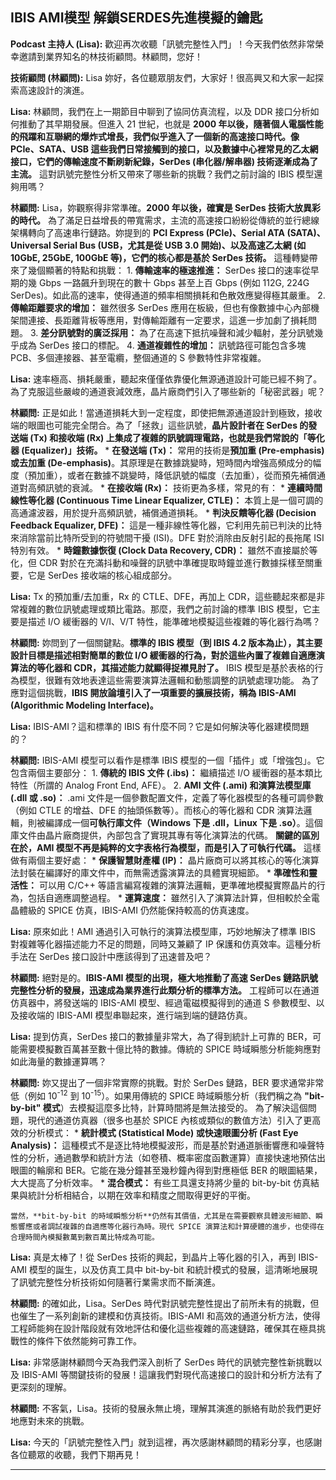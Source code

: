 IBIS AMI模型 解鎖SERDES先進模擬的鑰匙
---

**Podcast 主持人 (Lisa):** 歡迎再次收聽「訊號完整性入門」！今天我們依然非常榮幸邀請到業界知名的林技術顧問。林顧問，您好！

**技術顧問 (林顧問):** Lisa 妳好，各位聽眾朋友們，大家好！很高興又和大家一起探索高速設計的演進。

**Lisa:** 林顧問，我們在上一期節目中聊到了協同仿真流程，以及 DDR 接口分析如何推動了其早期發展。但進入 21 世紀，也就是 **2000 年以後，隨著個人電腦性能的飛躍和互聯網的爆炸式增長，我們似乎進入了一個新的高速接口時代。像 PCIe、SATA、USB 這些我們日常接觸到的接口，以及數據中心裡常見的乙太網接口，它們的傳輸速度不斷刷新紀錄，SerDes (串化器/解串器) 技術逐漸成為了主流。** 這對訊號完整性分析又帶來了哪些新的挑戰？我們之前討論的 IBIS 模型還夠用嗎？

**林顧問:** Lisa，妳觀察得非常準確。**2000 年以後，確實是 SerDes 技術大放異彩的時代。** 為了滿足日益增長的帶寬需求，主流的高速接口紛紛從傳統的並行總線架構轉向了高速串行鏈路。妳提到的 **PCI Express (PCIe)、Serial ATA (SATA)、Universal Serial Bus (USB，尤其是從 USB 3.0 開始)、以及高速乙太網 (如 10GbE, 25GbE, 100GbE 等)，它們的核心都是基於 SerDes 技術。**
    這種轉變帶來了幾個顯著的特點和挑戰：
    1.  **傳輸速率的極速推進：** SerDes 接口的速率從早期的幾 Gbps 一路飆升到現在的數十 Gbps 甚至上百 Gbps (例如 112G, 224G SerDes)。如此高的速率，使得通道的頻率相關損耗和色散效應變得極其嚴重。
    2.  **傳輸距離要求的增加：** 雖然很多 SerDes 應用在板級，但也有像數據中心內部機架間連接、長距離背板等應用，對傳輸距離有一定要求，這進一步加劇了損耗問題。
    3.  **差分訊號對的廣泛採用：** 為了在高速下抵抗噪聲和減少輻射，差分訊號幾乎成為 SerDes 接口的標配。
    4.  **通道複雜性的增加：** 訊號路徑可能包含多塊 PCB、多個連接器、甚至電纜，整個通道的 S 參數特性非常複雜。

**Lisa:** 速率極高、損耗嚴重，聽起來僅僅依靠優化無源通道設計可能已經不夠了。為了克服這些嚴峻的通道衰減效應，晶片廠商們引入了哪些新的「秘密武器」呢？

**林顧問:** 正是如此！當通道損耗大到一定程度，即使把無源通道設計到極致，接收端的眼圖也可能完全閉合。為了「拯救」這些訊號，**晶片設計者在 SerDes 的發送端 (Tx) 和接收端 (Rx) 上集成了複雜的訊號調理電路，也就是我們常說的「等化器 (Equalizer)」技術。**
    *   **在發送端 (Tx)：** 常用的技術是**預加重 (Pre-emphasis) 或去加重 (De-emphasis)**。其原理是在數據跳變時，短時間內增強高頻成分的幅度（預加重），或者在數據不跳變時，降低訊號的幅度（去加重），從而預先補償通道對高頻訊號的衰減。
    *   **在接收端 (Rx)：** 技術更為多樣，常見的有：
        *   **連續時間線性等化器 (Continuous Time Linear Equalizer, CTLE)：** 本質上是一個可調的高通濾波器，用於提升高頻訊號，補償通道損耗。
        *   **判決反饋等化器 (Decision Feedback Equalizer, DFE)：** 這是一種非線性等化器，它利用先前已判決的比特來消除當前比特所受到的符號間干擾 (ISI)。DFE 對於消除由反射引起的長拖尾 ISI 特別有效。
        *   **時鐘數據恢復 (Clock Data Recovery, CDR)：** 雖然不直接屬於等化，但 CDR 對於在充滿抖動和噪聲的訊號中準確提取時鐘並進行數據採樣至關重要，它是 SerDes 接收端的核心組成部分。

**Lisa:** Tx 的預加重/去加重，Rx 的 CTLE、DFE，再加上 CDR，這些聽起來都是非常複雜的數位訊號處理或類比電路。那麼，我們之前討論的標準 IBIS 模型，它主要是描述 I/O 緩衝器的 V/I、V/T 特性，能準確地模擬這些複雜的等化器行為嗎？

**林顧問:** 妳問到了一個關鍵點。**標準的 IBIS 模型（到 IBIS 4.2 版本為止），其主要設計目標是描述相對簡單的數位 I/O 緩衝器的行為，對於這些內置了複雜自適應演算法的等化器和 CDR，其描述能力就顯得捉襟見肘了。** IBIS 模型是基於表格的行為模型，很難有效地表達這些需要演算法邏輯和動態調整的訊號處理功能。
    為了應對這個挑戰，**IBIS 開放論壇引入了一項重要的擴展技術，稱為 IBIS-AMI (Algorithmic Modeling Interface)。**

**Lisa:** IBIS-AMI？這和標準的 IBIS 有什麼不同？它是如何解決等化器建模問題的？

**林顧問:** IBIS-AMI 模型可以看作是標準 IBIS 模型的一個「插件」或「增強包」。它包含兩個主要部分：
    1.  **傳統的 IBIS 文件 (.ibs)：** 繼續描述 I/O 緩衝器的基本類比特性（所謂的 Analog Front End, AFE）。
    2.  **AMI 文件 (.ami) 和演算法模型庫 (.dll 或 .so)：** .ami 文件是一個參數配置文件，定義了等化器模型的各種可調參數（例如 CTLE 的增益、DFE 的抽頭係數等）。而核心的等化器和 CDR 演算法邏輯，則被編譯成一個**可執行庫文件（Windows 下是 .dll，Linux 下是 .so）**。這個庫文件由晶片廠商提供，內部包含了實現其專有等化演算法的代碼。
    **關鍵的區別在於，AMI 模型不再是純粹的文字表格行為模型，而是引入了可執行代碼。** 這樣做有兩個主要好處：
    *   **保護智慧財產權 (IP)：** 晶片廠商可以將其核心的等化演算法封裝在編譯好的庫文件中，而無需透露演算法的具體實現細節。
    *   **準確性和靈活性：** 可以用 C/C++ 等語言編寫複雜的演算法邏輯，更準確地模擬實際晶片的行為，包括自適應調整過程。
    *   **運算速度：** 雖然引入了演算法計算，但相較於全電晶體級的 SPICE 仿真，IBIS-AMI 仍然能保持較高的仿真速度。

**Lisa:** 原來如此！AMI 通過引入可執行的演算法模型庫，巧妙地解決了標準 IBIS 對複雜等化器描述能力不足的問題，同時又兼顧了 IP 保護和仿真效率。這種分析手法在 SerDes 接口設計中應該得到了迅速普及吧？

**林顧問:** 絕對是的。**IBIS-AMI 模型的出現，極大地推動了高速 SerDes 鏈路訊號完整性分析的發展，迅速成為業界進行此類分析的標準方法。** 工程師可以在通道仿真器中，將發送端的 IBIS-AMI 模型、經過電磁模擬得到的通道 S 參數模型、以及接收端的 IBIS-AMI 模型串聯起來，進行端到端的鏈路仿真。

**Lisa:** 提到仿真，SerDes 接口的數據量非常大，為了得到統計上可靠的 BER，可能需要模擬數百萬甚至數十億比特的數據。傳統的 SPICE 時域瞬態分析能夠應對如此海量的數據運算嗎？

**林顧問:** 妳又提出了一個非常實際的挑戰。對於 SerDes 鏈路，BER 要求通常非常低（例如 10<sup>-12</sup> 到 10<sup>-15</sup>）。如果用傳統的 SPICE 時域瞬態分析（我們稱之為 **"bit-by-bit" 模式**）去模擬這麼多比特，計算時間將是無法接受的。
    為了解決這個問題，現代的通道仿真器（很多也基於 SPICE 內核或類似的數值方法）引入了更高效的分析模式：
    *   **統計模式 (Statistical Mode) 或快速眼圖分析 (Fast Eye Analysis)：** 這種模式不是逐比特地模擬波形，而是基於對通道脈衝響應和噪聲特性的分析，通過數學和統計方法（如卷積、概率密度函數運算）直接快速地預估出眼圖的輪廓和 BER。它能在幾分鐘甚至幾秒鐘內得到對應極低 BER 的眼圖結果，大大提高了分析效率。
    *   **混合模式：** 有些工具還支持將少量的 bit-by-bit 仿真結果與統計分析相結合，以期在效率和精度之間取得更好的平衡。

    當然，**bit-by-bit 的時域瞬態分析**仍然有其價值，尤其是在需要觀察具體波形細節、瞬態響應或者調試複雜的自適應等化器行為時。現代 SPICE 演算法和計算硬體的進步，也使得在合理時間內模擬數萬到數百萬比特成為可能。

**Lisa:** 真是太棒了！從 SerDes 技術的興起，到晶片上等化器的引入，再到 IBIS-AMI 模型的誕生，以及仿真工具中 bit-by-bit 和統計模式的發展，這清晰地展現了訊號完整性分析技術如何隨著行業需求而不斷演進。

**林顧問:** 的確如此，Lisa。SerDes 時代對訊號完整性提出了前所未有的挑戰，但也催生了一系列創新的建模和仿真技術。IBIS-AMI 和高效的通道分析方法，使得工程師能夠在設計階段就有效地評估和優化這些複雜的高速鏈路，確保其在極具挑戰性的條件下依然能夠可靠工作。

**Lisa:** 非常感謝林顧問今天為我們深入剖析了 SerDes 時代的訊號完整性新挑戰以及 IBIS-AMI 等關鍵技術的發展！這讓我們對現代高速接口的設計和分析方法有了更深刻的理解。

**林顧問:** 不客氣，Lisa。技術的發展永無止境，理解其演進的脈絡有助於我們更好地應對未來的挑戰。

**Lisa:** 今天的「訊號完整性入門」就到這裡，再次感謝林顧問的精彩分享，也感謝各位聽眾的收聽，我們下期再見！

---